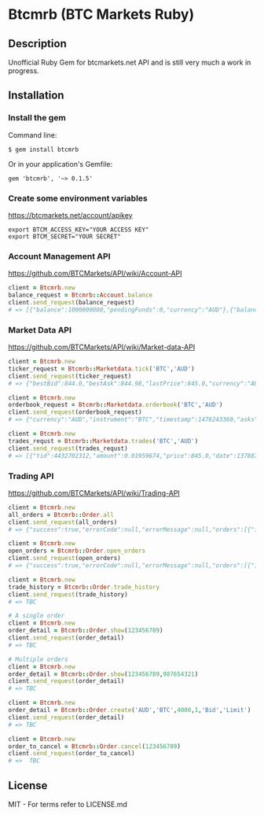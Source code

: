 # Btcmrb (BTC Markets Ruby)


## Description
Unofficial Ruby Gem for btcmarkets.net API and is still very much a work in progress.

## Installation
### Install the gem
Command line:
```
$ gem install btcmrb
```
Or in your application's Gemfile:
```
gem 'btcmrb', '~> 0.1.5'
```
### Create some environment variables
https://btcmarkets.net/account/apikey
```
export BTCM_ACCESS_KEY="YOUR ACCESS KEY"
export BTCM_SECRET="YOUR SECRET"
```

### Account Management API
https://github.com/BTCMarkets/API/wiki/Account-API
```ruby
client = Btcmrb.new
balance_request = Btcmrb::Account.balance
client.send_request(balance_request)
# => [{"balance":1000000000,"pendingFunds":0,"currency":"AUD"},{"balance":1000000000,"pendingFunds":0,"currency":"BTC"},{"balance":1000000000,"pendingFunds":0,"currency":"LTC"}]
```

### Market Data API
https://github.com/BTCMarkets/API/wiki/Market-data-API
```ruby
client = Btcmrb.new
ticker_request = Btcmrb::Marketdata.tick('BTC','AUD')
client.send_request(ticker_request)
# => {"bestBid":844.0,"bestAsk":844.98,"lastPrice":845.0,"currency":"AUD","instrument":"BTC","timestamp":1476242958,"volume24h":172.60804}

client = Btcmrb.new
orderbook_request = Btcmrb::Marketdata.orderbook('BTC','AUD')
client.send_request(orderbook_request)
# => {"currency":"AUD","instrument":"BTC","timestamp":1476243360,"asks":[[844.98,0.45077821],[845.0,2.7069457],[848.68,2.58512],[848.76,0.29745]],"bids":[[844.0,0.00489636],[840.21,0.060724],[840.16,0.1180803],[840.1,0.32130103]]}

client = Btcmrb.new
trades_requst = Btcmrb::Marketdata.trades('BTC','AUD')
client.send_request(trades_requst)
# => [{"tid":4432702312,"amount":0.01959674,"price":845.0,"date":1378878093},{"tid":59861212129,"amount":1.21434000,"price":845.15,"date":1377840783}]
```

### Trading API
https://github.com/BTCMarkets/API/wiki/Trading-API
```ruby
client = Btcmrb.new
all_orders = Btcmrb::Order.all
client.send_request(all_orders)
# => {"success":true,"errorCode":null,"errorMessage":null,"orders":[{"id":1003245675,"currency":"AUD","instrument":"BTC","orderSide":"Bid","ordertype":"Limit","creationTime":1378862733366,"status":"Placed","errorMessage":null,"price":13000000000,"volume":10000000,"openVolume":10000000,"clientRequestId":null,"trades":[]},{"id":4345675,"currency":"AUD","instrument":"BTC","orderSide":"Ask","ordertype":"Limit","creationTime":1378636912705,"status":"Fully Matched","errorMessage":null,"price":13000000000,"volume":10000000,"openVolume":0,"clientRequestId":null,"trades":[{"id":5345677,"creationTime":1378636913151,"description":null,"price":13000000000,"volume":10000000,"fee":100000}]}]}

client = Btcmrb.new
open_orders = Btcmrb::Order.open_orders
client.send_request(open_orders)
# => {"success":true,"errorCode":null,"errorMessage":null,"orders":[{"id":1003245675,"currency":"AUD","instrument":"BTC","orderSide":"Bid","ordertype":"Limit","creationTime":1378862733366,"status":"Placed","errorMessage":null,"price":13000000000,"volume":10000000,"openVolume":10000000,"clientRequestId":null,"trades":[]},{"id":4345675,"currency":"AUD","instrument":"BTC","orderSide":"Ask","ordertype":"Limit","creationTime":1378636912705,"status":"Fully Matched","errorMessage":null,"price":13000000000,"volume":10000000,"openVolume":0,"clientRequestId":null,"trades":[{"id":5345677,"creationTime":1378636913151,"description":null,"price":13000000000,"volume":10000000,"fee":100000}]}]}

client = Btcmrb.new
trade_history = Btcmrb::Order.trade_history
client.send_request(trade_history)
# => TBC

# A single order
client = Btcmrb.new
order_detail = Btcmrb::Order.show(123456789)
client.send_request(order_detail)
# => TBC

# Multiple orders
client = Btcmrb.new
order_detail = Btcmrb::Order.show(123456789,987654321)
client.send_request(order_detail)
# => TBC

client = Btcmrb.new
order_detail = Btcmrb::Order.create('AUD','BTC',4000,1,'Bid','Limit')
client.send_request(order_detail)
# => TBC

client = Btcmrb.new
order_to_cancel = Btcmrb::Order.cancel(123456789)
client.send_request(order_to_cancel)
# =>  TBC
```



## License
MIT - For terms refer to LICENSE.md
